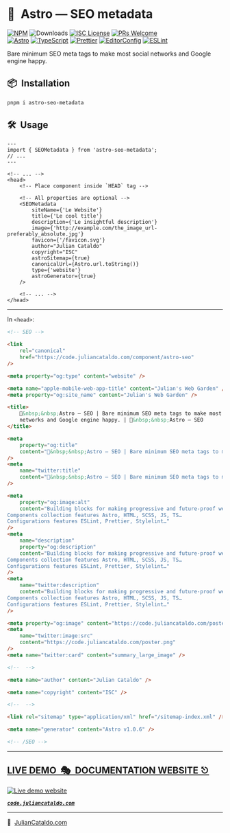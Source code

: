 # 🚀  Astro — SEO metadata

[![NPM](https://img.shields.io/npm/v/astro-seo-metadata)](https://www.npmjs.com/package/astro-seo-metadata)
![Downloads](https://img.shields.io/npm/dt/astro-seo-metadata.svg)
[![ISC License](https://img.shields.io/npm/l/astro-seo-metadata)](https://github.com/JulianCataldo/web-garden/blob/develop/LICENSE)
[![PRs Welcome](https://img.shields.io/badge/PRs-welcome-brightgreen.svg)](https://makeapullrequest.com)  
[![Astro](https://img.shields.io/badge/Astro-333333.svg?logo=astro)](https://astro.build)
[![TypeScript](https://img.shields.io/badge/TypeScript-333333.svg?logo=typescript)](http://www.typescriptlang.org/)
[![Prettier](https://img.shields.io/badge/Prettier-333333.svg?logo=prettier)](https://prettier.io)
[![EditorConfig](https://img.shields.io/badge/EditorConfig-333333.svg?logo=editorconfig)](https://editorconfig.org)
[![ESLint](https://img.shields.io/badge/ESLint-3A33D1?logo=eslint)](https://eslint.org)

Bare minimum SEO meta tags to make most social networks and Google engine happy.

## 📦  Installation

```sh
pnpm i astro-seo-metadata
```

## 🛠  Usage

```astro
---
import { SEOMetadata } from 'astro-seo-metadata';
// ...
---
```

```astro
<!-- ... -->
<head>
	<!-- Place component inside `HEAD` tag -->

	<!-- All properties are optional -->
	<SEOMetadata
		siteName={'Le Website'}
		title={'Le cool title'}
		description={'Le insightful description'}
		image={'http://example.com/the_image_url-preferably_absolute.jpg'}
		favicon={'/favicon.svg'}
		author="Julian Cataldo"
		copyright="ISC"
		astroSitemap={true}
		canonicalUrl={Astro.url.toString()}
		type={'website'}
		astroGenerator={true}
	/>

	<!-- ... -->
</head>
```

---

In `<head>`:

```html
<!-- SEO -->

<link
	rel="canonical"
	href="https://code.juliancataldo.com/component/astro-seo"
/>

<meta property="og:type" content="website" />

<meta name="apple-mobile-web-app-title" content="Julian's Web Garden" />
<meta property="og:site_name" content="Julian's Web Garden" />

<title>
	🚀&nbsp;&nbsp;Astro — SEO | Bare minimum SEO meta tags to make most social
	networks and Google engine happy. | 🚀&nbsp;&nbsp;Astro — SEO
</title>

<meta
	property="og:title"
	content="🚀&nbsp;&nbsp;Astro — SEO | Bare minimum SEO meta tags to make most social networks and Google engine happy. | 🚀&nbsp;&nbsp;Astro — SEO"
/>
<meta
	name="twitter:title"
	content="🚀&nbsp;&nbsp;Astro — SEO | Bare minimum SEO meta tags to make most social networks and Google engine happy. | 🚀&nbsp;&nbsp;Astro — SEO"
/>

<meta
	property="og:image:alt"
	content="Building blocks for making progressive and future-proof websites.
Components collection features Astro, HTML, SCSS, JS, TS…
Configurations features ESLint, Prettier, Stylelint…"
/>
<meta
	name="description"
	property="og:description"
	content="Building blocks for making progressive and future-proof websites.
Components collection features Astro, HTML, SCSS, JS, TS…
Configurations features ESLint, Prettier, Stylelint…"
/>
<meta
	name="twitter:description"
	content="Building blocks for making progressive and future-proof websites.
Components collection features Astro, HTML, SCSS, JS, TS…
Configurations features ESLint, Prettier, Stylelint…"
/>

<meta property="og:image" content="https://code.juliancataldo.com/poster.png" />
<meta
	name="twitter:image:src"
	content="https://code.juliancataldo.com/poster.png"
/>
<meta name="twitter:card" content="summary_large_image" />

<!--  -->

<meta name="author" content="Julian Cataldo" />

<meta name="copyright" content="ISC" />

<!--  -->

<link rel="sitemap" type="application/xml" href="/sitemap-index.xml" />

<meta name="generator" content="Astro v1.0.6" />

<!-- /SEO -->
```

<div class="git-footer">

---

## [LIVE DEMO  🎭  DOCUMENTATION WEBSITE ⎋](https://code.juliancataldo.com/)

[![Live demo website](https://code.juliancataldo.com/poster.png)](https://code.juliancataldo.com)

**_[`code.juliancataldo.com`](https://code.juliancataldo.com/)_**

---

🔗  [JulianCataldo.com](https://www.juliancataldo.com/)

</div>
